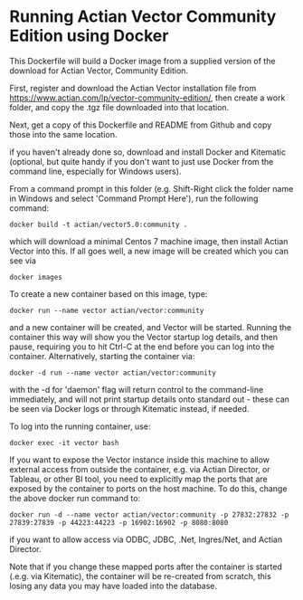 # Running Actian Vector Community Edition using Docker

This Dockerfile will build a Docker image from a supplied version of the download for Actian Vector, Community Edition.

First, register and download the Actian Vector installation file from https://www.actian.com/lp/vector-community-edition/, then create a work folder, and copy the .tgz file downloaded into that location.

Next, get a copy of this Dockerfile and README from Github and copy those into the same location.

if you haven't already done so, download and install Docker and Kitematic (optional, but quite handy if you don't want to just use Docker from the command line, especially for Windows users).

From a command prompt in this folder (e.g. Shift-Right click the folder name in Windows and select 'Command Prompt Here'), run the following command:

  `docker build -t actian/vector5.0:community .`

which will download a minimal Centos 7 machine image, then install Actian Vector into this. If all goes well, a new image will be created which you can see via

   `docker images`

To create a new container based on this image, type:

  `docker run --name vector actian/vector:community`

and a new container will be created, and Vector will be started. Running the container this way will show you the Vector startup log details, and then pause, requiring you to hit Ctrl-C at the end before you can log into the container. Alternatively, starting the container via:

  `docker -d run --name vector actian/vector:community`

with the -d for 'daemon' flag will return control to the command-line immediately, and will not print startup details onto standard out - these can be seen via Docker logs or through Kitematic instead, if needed.

To log into the running container, use:

  `docker exec -it vector bash`

If you want to expose the Vector instance inside this machine to allow external access from outside the container, e.g. via Actian Director, or Tableau, or other BI tool, you need to explicitly map the ports that are exposed by the container to ports on the host machine. To do this, change the above docker run command to:

  `docker run -d --name vector actian/vector:community -p 27832:27832 -p 27839:27839 -p 44223:44223 -p 16902:16902 -p 8080:8080`

if you want to allow access via ODBC, JDBC, .Net, Ingres/Net, and Actian Director.

Note that if you change these mapped ports after the container is started (.e.g. via Kitematic), the container will be re-created from scratch, this losing any data you may have loaded into the database.
